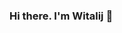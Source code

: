 ### Hi there.  I'm Witalij 👋

<!--
**VitoriosPVL/VitoriosPVL** is a ✨ _special_ ✨ repository because its `README.md` (this file) appears on your GitHub profile.

Here are some ideas to get you started:

#FF6C37
- 🔭 I’m currently working on ...
- 🌱 I’m currently learning ...
- 👯 I’m looking to collaborate on ...
- 🤔 I’m looking for help with ...
- 💬 Ask me about ...
- 📫 How to reach me: ...
- 😄 Pronouns: ...
- ⚡ Fun fact: ...
-->

